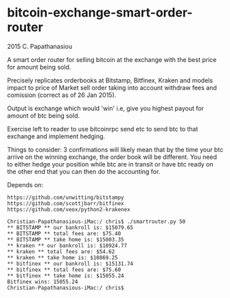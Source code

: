# bitcoin-exchange-smart-order-router

2015 C. Papathanasiou

A smart order router for selling bitcoin at the exchange with the best price for amount being sold.

Precisely replicates orderbooks at Bitstamp, Bitfinex, Kraken and models impact to price of  Market sell order taking into account withdraw fees and comission (correct as of 26 Jan 2015).

Output is exchange which would 'win' i.e, give you highest payout for amount of btc being sold.

Exercise left to reader to use bitcoinrpc send etc to send btc to that exchange and implement hedging.

Things to consider:
3 confirmations will likely mean that by the time your btc arrive on the winning exchange, the order book will be different. You need to either hedge your position while btc are in transit or have btc ready on the other end that you can then do the accounting for.

Depends on:
```
https://github.com/unwitting/bitstampy
https://github.com/scottjbarr/bitfinex
https://github.com/veox/python2-krakenex
```

```
Christian-Papathanasious-iMac:/ chris$ ./smartrouter.py 50
** BITSTAMP ** our bankroll is: $15079.65
** BITSTAMP ** total fees are: $75.40
** BITSTAMP ** take home is: $15003.35
** kraken ** our bankroll is: $10924.77
** kraken ** total fees are: $54.62
** kraken ** take home is: $10869.25
** bitfinex ** our bankroll is: $15131.74
** bitfinex ** total fees are: $75.60
** bitfinex ** take home is: $15055.24
Bitfinex wins: 15055.24
Christian-Papathanasious-iMac:/ chris$
```

